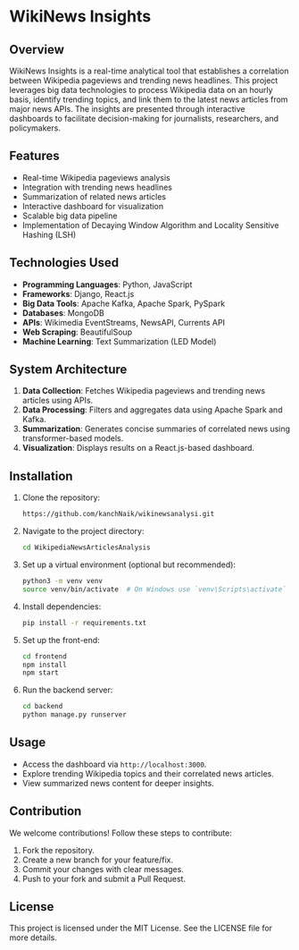 # WikiNews Insights

## Overview
WikiNews Insights is a real-time analytical tool that establishes a correlation between Wikipedia pageviews and trending news headlines. This project leverages big data technologies to process Wikipedia data on an hourly basis, identify trending topics, and link them to the latest news articles from major news APIs. The insights are presented through interactive dashboards to facilitate decision-making for journalists, researchers, and policymakers.

## Features
- Real-time Wikipedia pageviews analysis
- Integration with trending news headlines
- Summarization of related news articles
- Interactive dashboard for visualization
- Scalable big data pipeline
- Implementation of Decaying Window Algorithm and Locality Sensitive Hashing (LSH)

## Technologies Used
- **Programming Languages**: Python, JavaScript
- **Frameworks**: Django, React.js
- **Big Data Tools**: Apache Kafka, Apache Spark, PySpark
- **Databases**: MongoDB
- **APIs**: Wikimedia EventStreams, NewsAPI, Currents API
- **Web Scraping**: BeautifulSoup
- **Machine Learning**: Text Summarization (LED Model)

## System Architecture
1. **Data Collection**: Fetches Wikipedia pageviews and trending news articles using APIs.
2. **Data Processing**: Filters and aggregates data using Apache Spark and Kafka.
3. **Summarization**: Generates concise summaries of correlated news using transformer-based models.
4. **Visualization**: Displays results on a React.js-based dashboard.

## Installation
1. Clone the repository:
   ```sh
   https://github.com/kanchNaik/wikinewsanalysi.git
   ```
2. Navigate to the project directory:
   ```sh
   cd WikipediaNewsArticlesAnalysis
   ```
3. Set up a virtual environment (optional but recommended):
   ```sh
   python3 -m venv venv
   source venv/bin/activate  # On Windows use `venv\Scripts\activate`
   ```
4. Install dependencies:
   ```sh
   pip install -r requirements.txt
   ```
5. Set up the front-end:
   ```sh
   cd frontend
   npm install
   npm start
   ```
6. Run the backend server:
   ```sh
   cd backend
   python manage.py runserver
   ```

## Usage
- Access the dashboard via `http://localhost:3000`.
- Explore trending Wikipedia topics and their correlated news articles.
- View summarized news content for deeper insights.

## Contribution
We welcome contributions! Follow these steps to contribute:
1. Fork the repository.
2. Create a new branch for your feature/fix.
3. Commit your changes with clear messages.
4. Push to your fork and submit a Pull Request.

## License
This project is licensed under the MIT License. See the LICENSE file for more details.
